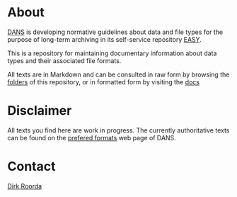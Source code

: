 # About

[DANS](https://www.dans.knaw.nl)
is developing normative guidelines about data and file types for the purpose
of long-term archiving in its self-service repository
[EASY](https://easy.dans.knaw.nl).

This is a repository for maintaining documentary information
about data types and their associated file formats.

All texts are in Markdown and can be consulted in raw form by browsing the
[folders](https://github.com/Dans-labs/formats)
of this repository, or in formatted form by visiting
the [docs](https://Dans-labs.github.io/formats/)

# Disclaimer

All texts you find here are work in progress.
The currently authoritative texts can be found on the
[prefered formats](https://dans.knaw.nl/en/deposit/information-about-depositing-data/before-depositing/file-formats?set_language=en)
web page of DANS.

# Contact

[Dirk Roorda](mailto:dirk.roorda@dans.knaw.nl)
